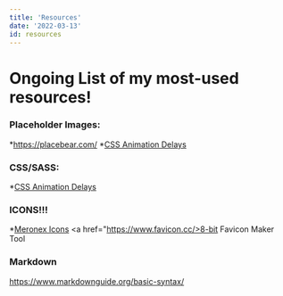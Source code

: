 ```yaml
---
title: 'Resources'
date: '2022-03-13'
id: resources
---
```


# Ongoing List of my most-used resources!

### Placeholder Images:
*<a href="https://placebear.com/">https://placebear.com/</a>
*<a href="https://codepen.io/jh3y/pen/qBdzbGb">CSS Animation Delays</a>

### CSS/SASS:
*<a href="https://codepen.io/jh3y/pen/qBdzbGb">CSS Animation Delays</a>

### ICONS!!!
*<a href="https://icons.meronex.com/">Meronex Icons</a>
<a href="https://www.favicon.cc/>8-bit Favicon Maker Tool</a>

### Markdown

https://www.markdownguide.org/basic-syntax/
